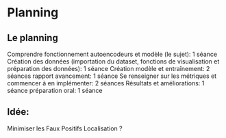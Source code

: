 # Planning

## Le planning
Comprendre fonctionnement autoencodeurs et modèle (le sujet): 1 séance
Création des données (importation du dataset, fonctions de visualisation et préparation des données): 1 séance
Création modèle et entraînement: 2 séances
rapport avancement: 1 séance
Se renseigner sur les métriques et commencer à en implémenter: 2 séances
Résultats et améliorations: 1 séance
préparation oral: 1 séance




## Idée:
Minimiser les Faux Positifs
Localisation ?

